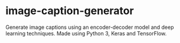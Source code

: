 # image-caption-generator
Generate image captions using an encoder-decoder model and deep learning techniques. Made using Python 3, Keras and TensorFlow.
